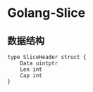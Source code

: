 # Golang-Slice

## 数据结构

```
type SliceHeader struct {
    Data uintptr
    Len int
    Cap int
}
```

